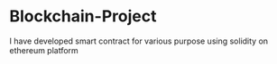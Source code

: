 # Blockchain-Project
I have developed smart contract for various purpose using solidity on ethereum platform
